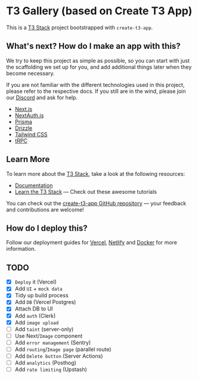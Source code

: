 # T3 Gallery (based on Create T3 App)

This is a [T3 Stack](https://create.t3.gg/) project bootstrapped with
`create-t3-app`.

## What's next? How do I make an app with this?

We try to keep this project as simple as possible, so you can start with just
the scaffolding we set up for you, and add additional things later when they
become necessary.

If you are not familiar with the different technologies used in this project,
please refer to the respective docs. If you still are in the wind, please join
our [Discord](https://t3.gg/discord) and ask for help.

- [Next.js](https://nextjs.org)
- [NextAuth.js](https://next-auth.js.org)
- [Prisma](https://prisma.io)
- [Drizzle](https://orm.drizzle.team)
- [Tailwind CSS](https://tailwindcss.com)
- [tRPC](https://trpc.io)

## Learn More

To learn more about the [T3 Stack](https://create.t3.gg/), take a look at the
following resources:

- [Documentation](https://create.t3.gg/)
- [Learn the T3 Stack](https://create.t3.gg/en/faq#what-learning-resources-are-currently-available)
  — Check out these awesome tutorials

You can check out the
[create-t3-app GitHub repository](https://github.com/t3-oss/create-t3-app) —
your feedback and contributions are welcome!

## How do I deploy this?

Follow our deployment guides for
[Vercel](https://create.t3.gg/en/deployment/vercel),
[Netlify](https://create.t3.gg/en/deployment/netlify) and
[Docker](https://create.t3.gg/en/deployment/docker) for more information.

## TODO

- [x] `Deploy` it (Vercel)
- [x] Add `UI` + `mock data`
- [x] Tidy up build process
- [x] Add `DB` (Vercel Postgres)
- [x] Attach DB to UI
- [x] Add `auth` (Clerk)
- [x] Add `image upload`
- [ ] Add `taint` (server-only)
- [ ] Use Next/`Image` component
- [ ] Add `error management` (Sentry)
- [ ] Add `routing`/`Image page` (parallel route)
- [ ] Add `Delete button` (Server Actions)
- [ ] Add `analytics` (Posthog)
- [ ] Add `rate limiting` (Upstash)

